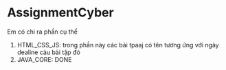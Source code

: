 # AssignmentCyber
Em có chi ra phần cụ thể 
1. HTML_CSS_JS: trong phần này các bài tpaaj có tên tương ứng với ngày dealine cảu bài tập đó
2. JAVA_CORE: DONE
